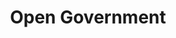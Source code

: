 ---
# This topic lives at
# https://digital.gov/topics/open-government

# Topic Title
title: "Open Government"

# description — keep it short and clear
# summary: ""

# Weight
weight: 1

# For more information on managing topics,
# see https://github.com/GSA/digitalgov.gov/wiki/topics
---